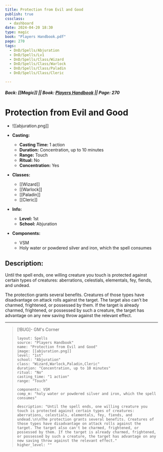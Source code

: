 ```yaml
---
title: Protection from Evil and Good
publish: true
cssclass:
  - dashboard
date: 2024-04-20 18:30
type: magic
book: "Players Handbook.pdf"
page: 270
tags:
  - DnD/Spells/Abjuration
  - DnD/Spells/Lv1
  - DnD/Spells/Class/Wizard
  - DnD/Spells/Class/Warlock
  - DnD/Spells/Class/Paladin
  - DnD/Spells/Class/Cleric

---
```


##### Back: [[Magic]] || Book: [Players Handbook](https://drive.google.com/drive/folders/1O5bhpYizcIT5xxAoLOuzCRht_PVS7VSG?usp=sharing) || Page: 270

# Protection from Evil and Good
- ![[abjuration.png]]
- **Casting:**
    - **Casting Time:** 1 action
    - **Duration:** Concentration, up to 10 minutes
    - **Range:** Touch
    - **Ritual:** No
    - **Concentration:** Yes
- **Classes:**
    - [[Wizard]]
    - [[Warlock]]
    - [[Paladin]]
    - [[Cleric]]

- **Info:**
    - **Level:** 1st
    - **School:** Abjuration
- **Components:**
    - VSM
    - Holy water or powdered silver and iron, which the spell consumes

## Description:
Until the spell ends, one willing creature you touch is protected against certain types of creatures: aberrations, celestials, elementals, fey, fiends, and undead.

The protection grants several benefits. Creatures of those types have disadvantage on attack rolls against the target. The target also can't be charmed, frightened, or possessed by them. If the target is already charmed, frightened, or possessed by such a creature, the target has advantage on any new saving throw against the relevant effect.



---

> [!BUG]- GM's Corner
>
> ```statblock
> layout: Spells
> source: "Players Handbook"
> name: "Protection from Evil and Good"
> image: [[abjuration.png]]
> level: "1st"
> school: "Abjuration"
> class: "Wizard,Warlock,Paladin,Cleric"
> duration: "Concentration, up to 10 minutes"
> ritual: "No"
> casting_time: "1 action"
> range: "Touch"
>
> components: VSM
> comp_m: "holy water or powdered silver and iron, which the spell consumes"
>
> description: "Until the spell ends, one willing creature you touch is protected against certain types of creatures: aberrations, celestials, elementals, fey, fiends, and undead.\n\nThe protection grants several benefits. Creatures of those types have disadvantage on attack rolls against the target. The target also can't be charmed, frightened, or possessed by them. If the target is already charmed, frightened, or possessed by such a creature, the target has advantage on any new saving throw against the relevant effect."
> higher_level: ""
> ```
